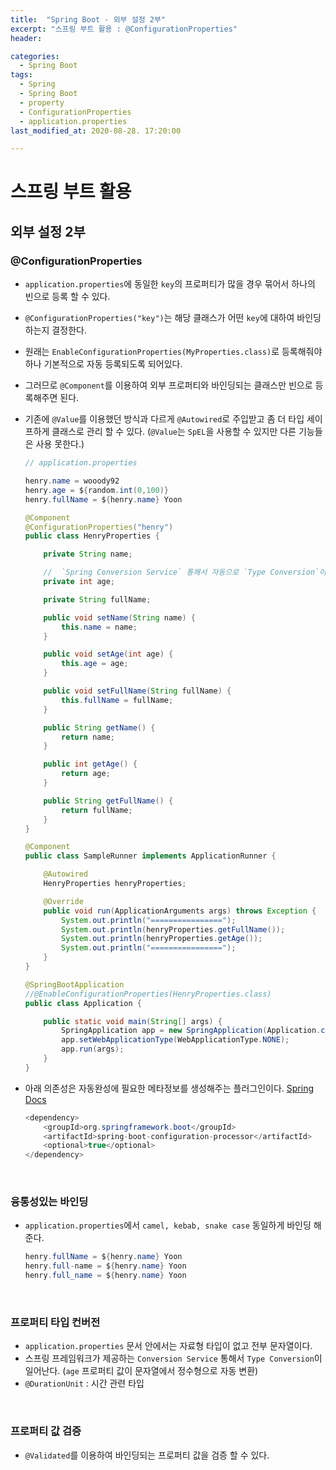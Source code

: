 ```yaml
---
title:  "Spring Boot - 외부 설정 2부"
excerpt: "스프링 부트 활용 : @ConfigurationProperties"
header:

categories:
  - Spring Boot
tags:
  - Spring
  - Spring Boot
  - property
  - ConfigurationProperties
  - application.properties
last_modified_at: 2020-08-28. 17:20:00

---
```


# 스프링 부트 활용

## 외부 설정 2부

### @ConfigurationProperties

- `application.properties`에 동일한 `key`의 프로퍼티가 많을 경우 묶어서 하나의 빈으로 등록 할 수 있다.

- `@ConfigurationProperties("key")`는 해당 클래스가 어떤 `key`에 대하여 바인딩하는지 결정한다.

- 원래는 `EnableConfigurationProperties(MyProperties.class)`로 등록해줘야 하나 기본적으로 자동 등록되도록 되어있다.

- 그러므로 `@Component`를 이용하여 외부 프로퍼티와 바인딩되는 클래스만 빈으로 등록해주면 된다.

- 기존에 `@Value`를 이용했던 방식과 다르게 `@Autowired`로 주입받고 좀 더 타입 세이프하게 클래스로 관리 할 수 있다. (`@Value`는 `SpEL`을 사용할 수 있지만 다른 기능들은 사용 못한다.)

  ```java
  // application.properties
  
  henry.name = wooody92
  henry.age = ${random.int(0,100)}
  henry.fullName = ${henry.name} Yoon
  ```

  ```java
  @Component
  @ConfigurationProperties("henry")
  public class HenryProperties {
  
      private String name;
  
      //  `Spring Conversion Service` 통해서 자동으로 `Type Conversion`이 일어난다.
      private int age;
  
      private String fullName;
  
      public void setName(String name) {
          this.name = name;
      }
  
      public void setAge(int age) {
          this.age = age;
      }
  
      public void setFullName(String fullName) {
          this.fullName = fullName;
      }
  
      public String getName() {
          return name;
      }
  
      public int getAge() {
          return age;
      }
  
      public String getFullName() {
          return fullName;
      }
  }
  ```

  ```java
  @Component
  public class SampleRunner implements ApplicationRunner {
  
      @Autowired
      HenryProperties henryProperties;
  
      @Override
      public void run(ApplicationArguments args) throws Exception {
          System.out.println("================");
          System.out.println(henryProperties.getFullName());
          System.out.println(henryProperties.getAge());
          System.out.println("================");
      }
  }
  ```

  ```java
  @SpringBootApplication
  //@EnableConfigurationProperties(HenryProperties.class)
  public class Application {
  
      public static void main(String[] args) {
          SpringApplication app = new SpringApplication(Application.class);
          app.setWebApplicationType(WebApplicationType.NONE);
          app.run(args);
      }
  }
  ```

- 아래 의존성은 자동완성에 필요한 메타정보를 생성해주는 플러그인이다. [Spring Docs](https://docs.spring.io/spring-boot/docs/2.3.3.RELEASE/reference/html/appendix-configuration-metadata.html#configuration-metadata)

  ```java
  <dependency>
      <groupId>org.springframework.boot</groupId>
      <artifactId>spring-boot-configuration-processor</artifactId>
      <optional>true</optional>
  </dependency>
  ```

<br>

### 융통성있는 바인딩

- `application.properties`에서 `camel, kebab, snake case` 동일하게 바인딩 해준다.

  ```java
  henry.fullName = ${henry.name} Yoon
  henry.full-name = ${henry.name} Yoon
  henry.full_name = ${henry.name} Yoon
  ```

<br>

### 프로퍼티 타입 컨버전

- `application.properties` 문서 안에서는 자료형 타입이 없고 전부 문자열이다.
- 스프링 프레임워크가 제공하는 `Conversion Service` 통해서 `Type Conversion`이 일어난다. (`age` 프로퍼티 값이 문자열에서 정수형으로 자동 변환)
- `@DurationUnit` : 시간 관련 타입

<br>

### 프로퍼티 값 검증

- `@Validated`를 이용하여 바인딩되는 프로퍼티 값을 검증 할 수 있다.

